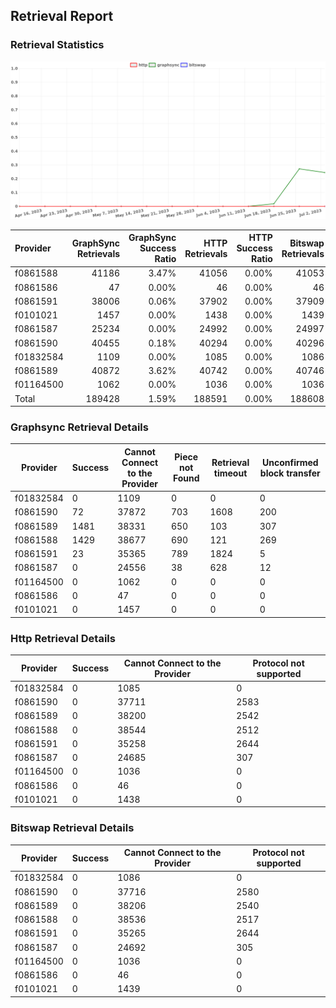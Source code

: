 ## Retrieval Report
### Retrieval Statistics
<img src="https://raw.githubusercontent.com/data-preservation-programs/filplus-checker-assets/main/filecoin-project/filecoin-plus-large-datasets/issues/260/1688523648416.png"/>

| Provider  | GraphSync Retrievals | GraphSync Success Ratio | HTTP Retrievals | HTTP Success Ratio | Bitswap Retrievals | Bitswap Success Ratio |
| :-------- | -------------------: | ----------------------: | --------------: | -----------------: | -----------------: | --------------------: |
| f0861588  |                41186 |                   3.47% |           41056 |              0.00% |              41053 |                 0.00% |
| f0861586  |                   47 |                   0.00% |              46 |              0.00% |                 46 |                 0.00% |
| f0861591  |                38006 |                   0.06% |           37902 |              0.00% |              37909 |                 0.00% |
| f0101021  |                 1457 |                   0.00% |            1438 |              0.00% |               1439 |                 0.00% |
| f0861587  |                25234 |                   0.00% |           24992 |              0.00% |              24997 |                 0.00% |
| f0861590  |                40455 |                   0.18% |           40294 |              0.00% |              40296 |                 0.00% |
| f01832584 |                 1109 |                   0.00% |            1085 |              0.00% |               1086 |                 0.00% |
| f0861589  |                40872 |                   3.62% |           40742 |              0.00% |              40746 |                 0.00% |
| f01164500 |                 1062 |                   0.00% |            1036 |              0.00% |               1036 |                 0.00% |
| Total     |               189428 |                   1.59% |          188591 |              0.00% |             188608 |                 0.00% |

### Graphsync Retrieval Details
| Provider  | Success | Cannot Connect to the Provider | Piece not Found | Retrieval timeout | Unconfirmed block transfer |
| --------- | ------- | ------------------------------ | --------------- | ----------------- | -------------------------- |
| f01832584 | 0       | 1109                           | 0               | 0                 | 0                          |
| f0861590  | 72      | 37872                          | 703             | 1608              | 200                        |
| f0861589  | 1481    | 38331                          | 650             | 103               | 307                        |
| f0861588  | 1429    | 38677                          | 690             | 121               | 269                        |
| f0861591  | 23      | 35365                          | 789             | 1824              | 5                          |
| f0861587  | 0       | 24556                          | 38              | 628               | 12                         |
| f01164500 | 0       | 1062                           | 0               | 0                 | 0                          |
| f0861586  | 0       | 47                             | 0               | 0                 | 0                          |
| f0101021  | 0       | 1457                           | 0               | 0                 | 0                          |

### Http Retrieval Details
| Provider  | Success | Cannot Connect to the Provider | Protocol not supported |
| --------- | ------- | ------------------------------ | ---------------------- |
| f01832584 | 0       | 1085                           | 0                      |
| f0861590  | 0       | 37711                          | 2583                   |
| f0861589  | 0       | 38200                          | 2542                   |
| f0861588  | 0       | 38544                          | 2512                   |
| f0861591  | 0       | 35258                          | 2644                   |
| f0861587  | 0       | 24685                          | 307                    |
| f01164500 | 0       | 1036                           | 0                      |
| f0861586  | 0       | 46                             | 0                      |
| f0101021  | 0       | 1438                           | 0                      |

### Bitswap Retrieval Details
| Provider  | Success | Cannot Connect to the Provider | Protocol not supported |
| --------- | ------- | ------------------------------ | ---------------------- |
| f01832584 | 0       | 1086                           | 0                      |
| f0861590  | 0       | 37716                          | 2580                   |
| f0861589  | 0       | 38206                          | 2540                   |
| f0861588  | 0       | 38536                          | 2517                   |
| f0861591  | 0       | 35265                          | 2644                   |
| f0861587  | 0       | 24692                          | 305                    |
| f01164500 | 0       | 1036                           | 0                      |
| f0861586  | 0       | 46                             | 0                      |
| f0101021  | 0       | 1439                           | 0                      |
